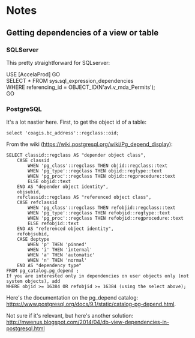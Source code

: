 # Notes

## Getting dependencies of a view or table

### SQLServer 
This pretty straightforward for SQLserver:

USE [AccelaProd]
GO  
SELECT * FROM sys.sql_expression_dependencies  
WHERE referencing_id = OBJECT_ID(N'avl.v_mda_Permits');   
GO 

### PostgreSQL

It's a lot nastier here. First, to get the object id of a table:

````
select 'coagis.bc_address'::regclass::oid;
````
From the wiki (https://wiki.postgresql.org/wiki/Pg_depend_display):

````
SELECT classid::regclass AS "depender object class",
    CASE classid
        WHEN 'pg_class'::regclass THEN objid::regclass::text
        WHEN 'pg_type'::regclass THEN objid::regtype::text
        WHEN 'pg_proc'::regclass THEN objid::regprocedure::text
        ELSE objid::text 
    END AS "depender object identity",
    objsubid,
    refclassid::regclass AS "referenced object class",
    CASE refclassid
        WHEN 'pg_class'::regclass THEN refobjid::regclass::text
        WHEN 'pg_type'::regclass THEN refobjid::regtype::text
        WHEN 'pg_proc'::regclass THEN refobjid::regprocedure::text
        ELSE refobjid::text
    END AS "referenced object identity",
    refobjsubid,
    CASE deptype
        WHEN 'p' THEN 'pinned'
        WHEN 'i' THEN 'internal'
        WHEN 'a' THEN 'automatic'
        WHEN 'n' THEN 'normal'
    END AS "dependency type"
FROM pg_catalog.pg_depend ;
If you are interested only in dependencies on user objects only (not system objects), add
WHERE objid >= 16384 OR refobjid >= 16384 (using the select above);
````

Here's the documentation on the pg_depend catalog: https://www.postgresql.org/docs/9.1/static/catalog-pg-depend.html.

Not sure if it's relevant, but here's another solution: http://mwenus.blogspot.com/2014/04/db-view-dependencies-in-postgresql.html
